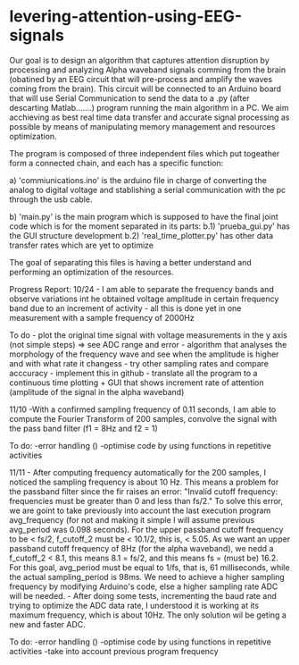 # levering-attention-using-EEG-signals

Our goal is to design an algorithm that captures attention disruption by processing and analyzing Alpha waveband signals comming from the brain (obatined by an EEG circuit that will pre-process and amplify the waves coming from the brain). This circuit will be connected to an Arduino board that will use Serial Communication to send the data to a .py (after descarting Matlab.......) program running the main algorithm in a PC. We aim acchieving as best real time data transfer and accurate signal processing as possible by means of manipulating memory management and resources optimization.     

The program is composed of three independent files which put togeather form a connected chain, and each has a specific function:
  
  a) 'commiunications.ino' is the arduino file in charge of converting the analog to digital voltage and stablishing a serial communication with the pc through the usb cable. 
  
  b) 'main.py' is the main program which is supposed to have the final joint code which is for the moment separated in its parts:
    b.1) 'prueba_gui.py' has the GUI structure development
    b.2) 'real_time_plotter.py' has other data transfer rates which are yet to optimize
    
The goal of separating this files is having a better understand and performing an optimization of the resources.


Progress Report:
10/24
	- I am able to separate the frequency bands and observe variations int he obtained voltage amplitude in certain 		frequency band due to an increment of activity 
	- all this is done yet in one measurement with a sample frequency of 2000Hz 
  
  
To do
	- plot the original time signal with voltage measurements in the y axis (not simple steps) => see ADC range and error
	- algorithm that analyses the morphology of the frequency wave and see when the amplitude is higher and with what rate 		it changess
	- try other sampling rates and compare acccuracy
	- implement this in github
	- translate all the program to a continuous time plotting + GUI that shows increment rate of attention (amplitude of the signal in the alpha waveband)
  

11/10
	-With a confirmed sampling frequency of 0.11 seconds, I am able to compute the Fourier Transform of 200 samples, convolve the signal with the pass band filter (f1 = 8Hz and f2 = 1)
	
To do:
	-error handling ()
	-optimise code by using functions in repetitive activities
	
11/11
	- After computing frequency automatically for the 200 samples, I noticed the sampling frequency is about 10 Hz. This means a problem for the passband filter since the fir raises an error: "Invalid cutoff frequency: frequencies must be greater than 0 and less than fs/2."
	To solve this error, we are goint to take previously into account the last execution program avg_frequency (for not and making it simple I will assume previous avg_period was 0.098 seconds). For the upper passband cutoff frequency to be < fs/2, f_cutoff_2 must be < 10.1/2, this is, < 5.05. As we want an upper passband cutoff frequency of 8Hz (for the alpha waveband), we nedd a f_cutoff_2 < 8.1, this means 8.1 = fs/2, and this means fs = (must be) 16.2. For this goal, avg_period must be equal to 1/fs, that is, 61 milliseconds, while the actual sampling_period is 98ms. We need to achieve a higher sampling frequency by modifying Arduino's code, else a higher sampling rate ADC will be needed. 
	- After doing some tests, incrementing the baud rate and trying to optimize the ADC data rate, I understood it is working at its maximum frequency, which is about 10Hz. The only solution wil be geting a new and faster ADC. 
	
To do:
	-error handling ()
	-optimise code by using functions in repetitive activities
	-take into account previous program frequency
